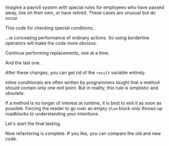 Imagine a payroll system with special rules for employees who have passed away, live on their own, or have retired. These cases are unusual but do occur.

This code for checking special conditions…

…is concealing performance of ordinary actions. So using borderline operators will make the code more obvious.

Continue performing replacements, one at a time.

And the last one.

After these changes, you can get rid of the <code>result</code> variable entirely.

Inline conditionals are often written by programmers taught that a method should contain only one exit point. But in reality, this rule is simplistic and obsolete.

If a method is no longer of interest at runtime, it is best to exit it as soon as possible. Forcing the reader to go over an empty <code>else</code> block only throws up roadblocks to understanding your intentions.

Let's start the final testing.

Now refactoring is complete. If you like, you can compare the old and new code.